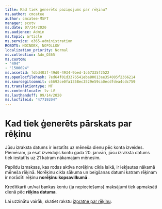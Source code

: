 ```yaml
---
title: Kad tiek ģenerēts paziņojums par rēķinu?
ms.author: cmcatee
author: cmcatee-MSFT
manager: scotv
ms.date: 07/24/2020
ms.audience: Admin
ms.topic: article
ms.service: o365-administration
ROBOTS: NOINDEX, NOFOLLOW
localization_priority: Normal
ms.collection: Adm_O365
ms.custom:
- "494"
- "1500024"
ms.assetid: fdbd403f-49d0-4934-9bed-1c67335f2522
ms.openlocfilehash: 7ed64f01d3376541eba80013ae354005f2366214
ms.sourcegitcommit: c6692ce0fa1358ec3529e59ca0ecdfdea4cdc759
ms.translationtype: MT
ms.contentlocale: lv-LV
ms.lasthandoff: 09/14/2020
ms.locfileid: "47719204"
---
```

# <a name="when-is-the-billing-statement-generated"></a>Kad tiek ģenerēts pārskats par rēķinu

Jūsu izraksta datums ir iestatīts uz mēneša dienu pēc konta izveides. Piemēram, ja esat izveidojis kontu gada 20. janvārī, jūsu izraksta datums tiek iestatīts uz 21 katram nākamajam mēnesim.

Papildu izmaksas, kas rodas aktīva norēķinu cikla laikā, ir iekļautas nākamā mēneša rēķinā. Norēķinu cikla sākuma un beigšanas datumi katram rēķinam ir norādīti rēķinu **norēķinu kopsavilkumā** .

Kredītkarti un/vai bankas kontu (ja nepieciešams) maksājumi tiek apmaksāti dienā pēc **rēķina datuma**.
  
Lai uzzinātu vairāk, skatiet rakstu [izpratne par rēķinu](https://docs.microsoft.com/microsoft-365/commerce/billing-and-payments/understand-your-invoice2).